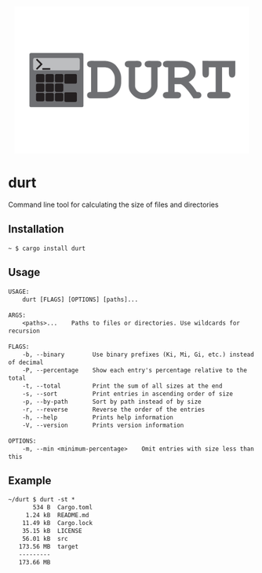 <p align="center"><img src="src/design/horizontal.png" alt="durt" height="300px"></p>


# durt
Command line tool for calculating the size of files and directories

## Installation
```
~ $ cargo install durt
```

## Usage
```
USAGE:
    durt [FLAGS] [OPTIONS] [paths]...

ARGS:
    <paths>...    Paths to files or directories. Use wildcards for recursion

FLAGS:
    -b, --binary        Use binary prefixes (Ki, Mi, Gi, etc.) instead of decimal
    -P, --percentage    Show each entry's percentage relative to the total
    -t, --total         Print the sum of all sizes at the end
    -s, --sort          Print entries in ascending order of size
    -p, --by-path       Sort by path instead of by size
    -r, --reverse       Reverse the order of the entries
    -h, --help          Prints help information
    -V, --version       Prints version information

OPTIONS:
    -m, --min <minimum-percentage>    Omit entries with size less than this
```

## Example
```
~/durt $ durt -st *
       534 B  Cargo.toml
     1.24 kB  README.md
    11.49 kB  Cargo.lock
    35.15 kB  LICENSE
    56.01 kB  src
   173.56 MB  target
   ---------
   173.66 MB
```

